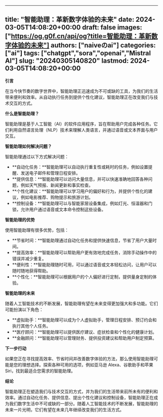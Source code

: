 
---
title: "智能助理：革新数字体验的未来"
date: 2024-03-05T14:08:20+00:00
draft: false
images: ["https://og.g0f.cn/api/og?title=智能助理：革新数字体验的未来"]
authors: ["naiveのai"]
categories: ["ai"]
tags: ["chatgpt","sora","openai","Mistral AI"]
slug: "20240305140820"
lastmod: 2024-03-05T14:08:20+00:00
---
**引言**

在当今快节奏的数字世界中，智能助理正迅速成为不可或缺的工具，为我们的生活带来便利和效率。从自动执行任务到提供个性化建议，智能助理正在改变我们与技术交互的方式。

**什么是智能助理？**

智能助理是基于人工智能（AI）的软件应用程序，旨在帮助用户完成各种任务。它们利用自然语言处理（NLP）技术来理解人类语言，并通过语音或文本界面与用户交互。

**智能助理如何解决问题？**

智能助理通过以下方式解决问题：

* **自动化任务：**智能助理可以自动执行重复性或耗时的任务，例如设置提醒、发送电子邮件和管理日程安排。
* **提供信息：**智能助理可以访问大量信息，并可以快速准确地回答各种问题，例如天气预报、新闻更新和事实检查。
* **个性化建议：**智能助理可以学习用户的偏好和行为，并提供个性化的建议，例如电影推荐、购物提示和旅游计划。
* **控制设备：**智能助理可以与智能家居设备集成，例如灯光、恒温器和门锁，允许用户通过语音或文本命令控制这些设备。

**智能助理的优势**

使用智能助理有很多优势，包括：

* **节省时间：**智能助理通过自动化任务和提供快速信息，节省了用户大量时间。
* **提高效率：**智能助理可以帮助用户更有效地完成任务，消除手动操作中的错误并减少重复。
* **便利性：**智能助理随时可用，可以通过语音或文本轻松访问，让用户可以随时随地获得帮助。
* **个性化：**智能助理可以根据用户的个人偏好进行定制，提供量身定制的体验。

**智能助理的未来**

随着人工智能技术的不断发展，智能助理有望在未来变得更加强大和多功能。它们可能扮演以下角色：

* **虚拟助手：**智能助理可以成为个人虚拟助手，管理日程安排、预订约会和执行其他个人任务。
* **医疗顾问：**智能助理可以提供医疗建议、症状检查和个性化的健康计划。
* **金融顾问：**智能助理可以管理财务、提供投资建议和帮助用户制定预算。

**下一步行动**

如果您正在寻找提高效率、节省时间并改善数字体验的方法，那么使用智能助理可能是您的理想选择。探索各种可用的选项，例如亚马逊 Alexa、谷歌助手和苹果 Siri，找到最适合您需求的智能助理。

**结论**

智能助理正在塑造我们与技术交互的方式，并为我们的生活带来前所未有的便利和效率。通过自动化任务、提供信息、提出个性化建议和控制设备，智能助理正在成为我们数字生活中不可或缺的一部分。随着人工智能技术的不断发展，智能助理的未来一片光明，它们有望在未来几年继续改变我们的生活方式。